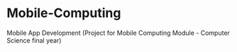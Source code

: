 # Mobile-Computing
Mobile App Development (Project for Mobile Computing Module - Computer Science final year)
